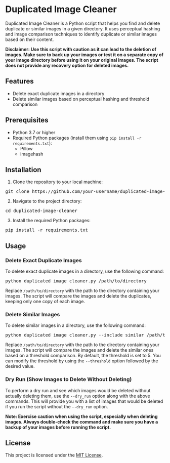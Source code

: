 # Duplicated Image Cleaner

Duplicated Image Cleaner is a Python script that helps you find and delete duplicate or similar images in a given directory. It uses perceptual hashing and image comparison techniques to identify duplicate or similar images based on their content.

**Disclaimer: Use this script with caution as it can lead to the deletion of images. Make sure to back up your images or test it on a separate copy of your image directory before using it on your original images. The script does not provide any recovery option for deleted images.**

## Features

- Delete exact duplicate images in a directory
- Delete similar images based on perceptual hashing and threshold comparison

## Prerequisites

- Python 3.7 or higher
- Required Python packages (install them using `pip install -r requirements.txt`):
  - Pillow
  - imagehash

## Installation

1. Clone the repository to your local machine:

<pre>
git clone https://github.com/your-username/duplicated-image-cleaner.git
</pre>

2. Navigate to the project directory:

<pre>
cd duplicated-image-cleaner
</pre>

3. Install the required Python packages:

<pre>
pip install -r requirements.txt
</pre>

## Usage

### Delete Exact Duplicate Images

To delete exact duplicate images in a directory, use the following command:

<pre>
python duplicated_image_cleaner.py /path/to/directory
</pre>

Replace `/path/to/directory` with the path to the directory containing your images. The script will compare the images and delete the duplicates, keeping only one copy of each image.

### Delete Similar Images

To delete similar images in a directory, use the following command:

<pre>
python duplicated_image_cleaner.py --include_similar /path/to/directory
</pre>

Replace `/path/to/directory` with the path to the directory containing your images. The script will compare the images and delete the similar ones based on a threshold comparison. By default, the threshold is set to 5. You can modify the threshold by using the `--threshold` option followed by the desired value.

### Dry Run (Show Images to Delete Without Deleting)

To perform a dry run and see which images would be deleted without actually deleting them, use the `--dry_run` option along with the above commands. This will provide you with a list of images that would be deleted if you run the script without the `--dry_run` option.

**Note: Exercise caution when using the script, especially when deleting images. Always double-check the command and make sure you have a backup of your images before running the script.**

## License

This project is licensed under the [MIT License](LICENSE).
